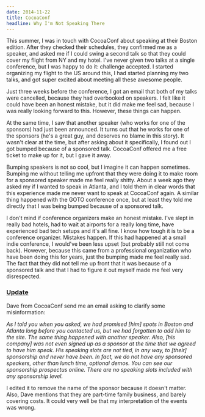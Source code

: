 ```yaml
---
date: 2014-11-22
title: CocoaConf
headline: Why I'm Not Speaking There
---
```



This summer, I was in touch with CocoaConf about speaking at their Boston edition. After they checked their schedules, they confirmed me as a speaker, and asked me if I could swing a second talk so that they could cover my flight from NY and my hotel. I've never given two talks at a single conference, but I was happy to do it: challenge accepted.  I started organizing my flight to the US around this, I had started planning my two talks, and got super excited about meeting all these awesome people.

Just three weeks before the conference, I got an email that both of my talks were cancelled, because they had overbooked on speakers. I felt like it could have been an honest mistake, but it did make me feel sad, because I was really looking forward to this. However, these things can happen.

At the same time, I saw that another speaker (who works for one of the sponsors) had just been announced. It turns out that he works for one of the sponsors (he's a great guy, and deserves no blame in this story).
It wasn't clear at the time, but after asking about it specifically, I found out I got bumped because of a sponsored talk. 
CocoaConf offered me a free ticket to make up for it, but I gave it away.

Bumping speakers is not so cool, but I imagine it can happen sometimes. Bumping me without telling me upfront that they were doing it to make room for a sponsored speaker made me feel really shitty. About a week ago they asked my if I wanted to speak in Atlanta, and I told them in clear words that this experience made me never want to speak at CocoaConf again. A similar thing happened with the GOTO conference once, but at least they told me directly that I was being bumped because of a sponsored talk.

I don't mind if conference organizers make an honest mistake. I've slept in really bad hotels, had to wait at airports for a really long time, have experienced bad tech setups and it's all fine. I know how tough it is to be a conference organizer. Mistakes happen. If this had happened at a small indie conference, I would've been less upset (but probably still not come back). However, because this came from a professional organization who have been doing this for years, just the bumping made me feel really sad. The fact that they did not tell me up front that it was because of a sponsored talk and that I had to figure it out myself made me feel very disrespected.


### [Update](https://github.com/chriseidhof/chris.eidhof.nl/commit/87a4feff9a30c510b7e5714f60a8d78504b0b9f8)
Dave from CocoaConf send me an email asking to clarify some misinformation:

*As I told you when you asked, we had promised [him] spots in Boston and Atlanta long before you contacted us, but we had forgotten to add him to the site.  The same thing happened with another speaker.  Also, [his company] was not even signed up as a sponsor at the time that we agreed to have him speak.  His speaking slots are not tied, in any way, to [their] sponsorship and never have been.  In fact, we do not have any sponsored speakers, other than lunch time, optional demos.  You can see our sponsorship prospectus online.  There are no speaking slots included with any sponsorship level.*

I edited it to remove the name of the sponsor because it doesn't matter.  Also, Dave mentions that they are part-time family business, and barely covering costs.  It could very well be that my interpretation of the events was wrong.
